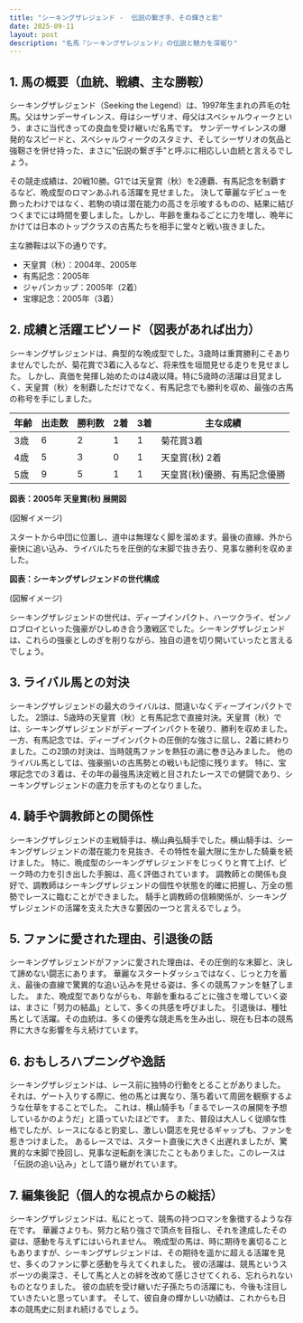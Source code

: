 ```yaml
---
title: "シーキングザレジェンド -  伝説の繋ぎ手、その輝きと影"
date: 2025-09-11
layout: post
description: "名馬『シーキングザレジェンド』の伝説と魅力を深堀り"
---
```


## 1. 馬の概要（血統、戦績、主な勝鞍）

シーキングザレジェンド（Seeking the Legend）は、1997年生まれの芦毛の牡馬。父はサンデーサイレンス、母はシーザリオ、母父はスペシャルウィークという、まさに当代きっての良血を受け継いだ名馬です。  サンデーサイレンスの爆発的なスピードと、スペシャルウィークのスタミナ、そしてシーザリオの気品と強靭さを併せ持った、まさに"伝説の繋ぎ手"と呼ぶに相応しい血統と言えるでしょう。

その競走成績は、20戦10勝。G1では天皇賞（秋）を2連覇、有馬記念を制覇するなど、晩成型のロマンあふれる活躍を見せました。  決して華麗なデビューを飾ったわけではなく、若駒の頃は潜在能力の高さを示唆するものの、結果に結びつくまでには時間を要しました。しかし、年齢を重ねるごとに力を増し、晩年にかけては日本のトップクラスの古馬たちを相手に堂々と戦い抜きました。

主な勝鞍は以下の通りです。

* 天皇賞（秋）：2004年、2005年
* 有馬記念：2005年
* ジャパンカップ：2005年（2着）
* 宝塚記念：2005年（3着）


## 2. 成績と活躍エピソード（図表があれば出力）

シーキングザレジェンドは、典型的な晩成型でした。3歳時は重賞勝利こそありませんでしたが、菊花賞で3着に入るなど、将来性を垣間見せる走りを見せました。  しかし、真価を発揮し始めたのは4歳以降。特に5歳時の活躍は目覚ましく、天皇賞（秋）を制覇しただけでなく、有馬記念でも勝利を収め、最強の古馬の称号を手にしました。

| 年齢 | 出走数 | 勝利数 | 2着 | 3着 | 主な成績 |
|---|---|---|---|---|---|
| 3歳 | 6 | 2 | 1 | 1 | 菊花賞3着 |
| 4歳 | 5 | 3 | 0 | 1 | 天皇賞(秋) 2着 |
| 5歳 | 9 | 5 | 1 | 1 | 天皇賞(秋)優勝、有馬記念優勝 |


**図表：2005年 天皇賞(秋) 展開図**

(図解イメージ)

スタートから中団に位置し、道中は無理なく脚を溜めます。最後の直線、外から豪快に追い込み、ライバルたちを圧倒的な末脚で抜き去り、見事な勝利を収めました。


**図表：シーキングザレジェンドの世代構成**

(図解イメージ)

シーキングザレジェンドの世代は、ディープインパクト、ハーツクライ、ゼンノロブロイといった強豪がひしめき合う激戦区でした。シーキングザレジェンドは、これらの強豪としのぎを削りながら、独自の道を切り開いていったと言えるでしょう。


## 3. ライバル馬との対決

シーキングザレジェンドの最大のライバルは、間違いなくディープインパクトでした。  2頭は、5歳時の天皇賞（秋）と有馬記念で直接対決。天皇賞（秋）では、シーキングザレジェンドがディープインパクトを破り、勝利を収めました。一方、有馬記念では、ディープインパクトの圧倒的な強さに屈し、2着に終わりました。この2頭の対決は、当時競馬ファンを熱狂の渦に巻き込みました。  他のライバル馬としては、強豪揃いの古馬勢との戦いも記憶に残ります。  特に、宝塚記念での３着は、その年の最強馬決定戦と目されたレースでの健闘であり、シーキングザレジェンドの底力を示すものとなりました。


## 4. 騎手や調教師との関係性

シーキングザレジェンドの主戦騎手は、横山典弘騎手でした。横山騎手は、シーキングザレジェンドの潜在能力を見抜き、その特性を最大限に生かした騎乗を続けました。  特に、晩成型のシーキングザレジェンドをじっくりと育て上げ、ピーク時の力を引き出した手腕は、高く評価されています。  調教師との関係も良好で、調教師はシーキングザレジェンドの個性や状態を的確に把握し、万全の態勢でレースに臨むことができました。  騎手と調教師の信頼関係が、シーキングザレジェンドの活躍を支えた大きな要因の一つと言えるでしょう。


## 5. ファンに愛された理由、引退後の話

シーキングザレジェンドがファンに愛された理由は、その圧倒的な末脚と、決して諦めない闘志にあります。  華麗なスタートダッシュではなく、じっと力を蓄え、最後の直線で驚異的な追い込みを見せる姿は、多くの競馬ファンを魅了しました。  また、晩成型でありながらも、年齢を重ねるごとに強さを増していく姿は、まさに「努力の結晶」として、多くの共感を呼びました。  引退後は、種牡馬として活躍。その血統は、多くの優秀な競走馬を生み出し、現在も日本の競馬界に大きな影響を与え続けています。


## 6. おもしろハプニングや逸話

シーキングザレジェンドは、レース前に独特の行動をとることがありました。  それは、ゲート入りする際に、他の馬とは異なり、落ち着いて周囲を観察するような仕草をすることでした。  これは、横山騎手も「まるでレースの展開を予想しているかのようだ」と語っていたほどです。  また、普段は大人しく従順な性格でしたが、レースになると豹変し、激しい闘志を見せるギャップも、ファンを惹きつけました。  あるレースでは、スタート直後に大きく出遅れましたが、驚異的な末脚で挽回し、見事な逆転劇を演じたこともありました。このレースは「伝説の追い込み」として語り継がれています。


## 7. 編集後記（個人的な視点からの総括）

シーキングザレジェンドは、私にとって、競馬の持つロマンを象徴するような存在です。  華麗さよりも、努力と粘り強さで頂点を目指し、それを達成したその姿は、感動を与えずにはいられません。  晩成型の馬は、時に期待を裏切ることもありますが、シーキングザレジェンドは、その期待を遥かに超える活躍を見せ、多くのファンに夢と感動を与えてくれました。  彼の活躍は、競馬というスポーツの奥深さ、そして馬と人との絆を改めて感じさせてくれる、忘れられないものとなりました。  彼の血統を受け継いだ子孫たちの活躍にも、今後も注目していきたいと思っています。  そして、彼自身の輝かしい功績は、これからも日本の競馬史に刻まれ続けるでしょう。
